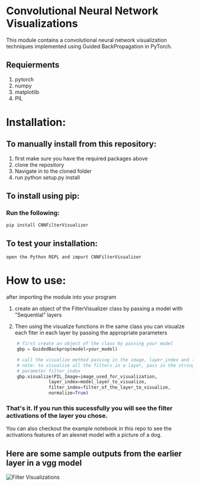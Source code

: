 # Convolutional Neural Network Visualizations 

This module contains a convolutional neural network visualization 
techniques implemented using Guided BackPropagation in PyTorch.

## Requierments

1. pytorch
2. numpy
3. matplotlib
4. PIL


# Installation:

## To manually install from this repository:

1. first make sure you have the required packages above
2. clone the repository
3. Navigate in to the cloned folder
4. run python setup.py install


## To install using pip:
### Run the following:
    
    pip install CNNFilterVisualizer

## To test your installation:
    open the Python REPL and import CNNFilterVisualizer

# How to use:
    
after importing the module into your program

1. create an object of the FilterVisualizer class by 
    passing a model with "Sequential" layers

2. Then using the visualize functions in the same class
    you can visualze each fiter in each layer
    by passing the appropriate parameters


```python
    # first create an object of the class by passing your model
    gbp = GuidedBackprop(model=your_model)

    # call the visualize method passing in the image, layer_index and filter_index
    # note: to visualize all the filters in a layer, pass in the string "All" to the 
    # parameter filter_index
    gbp.visualize(PIL_Image=image_used_for_visualization, 
                layer_index=model_layer_to_visualize, 
                filter_index=filter_of_the_layer_to_visualize, 
                normalize=True)

```

### That's it. If you run this sucessfully you will see the filter activations of the layer you chose.

You can also checkout the example notebook in this repo to see the activations features of an alexnet model with a picture of a dog.

## Here are some sample outputs from the earlier layer in a vgg model
![Filter Visualizations](./images/1.png)

    